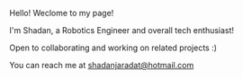 Hello! Weclome to my page! 


I'm Shadan, a Robotics Engineer and overall tech enthusiast!

Open to collaborating and working on related projects :) 


You can reach me at shadanjaradat@hotmail.com 
